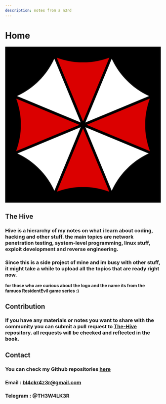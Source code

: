 ```yaml
---
description: notes from a n3rd
---
```


# Home

![by 7h3w4lk3r](.gitbook/assets/logo.png)

## The Hive

### Hive is a hierarchy of my notes on what i learn about coding, hacking and other stuff. the main topics are network penetration testing, system-level programming, linux stuff, exploit development and reverse engineering.

### **Since this is a side project of mine and im busy with other stuff, it might take a while to upload all the topics that are ready right now.**

**for those who are curious about the logo and the name its from the famuos ResidentEvil game series :\)**

## Contribution

### If you have any materials or notes you want to share with the community you can submit a pull request to [The-Hive](https://github.com/7h3w4lk3r/The-Hive) repository. all requests will be checked and reflected in the book.

## **Contact**

### You can check my Github repositories [here](https://github.com/7h3w4lk3r)

### Email : bl4ckr4z3r@gmail.com

### Telegram : @TH3W4LK3R

